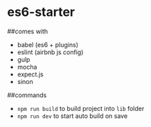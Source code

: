 # es6-starter

##comes with
- babel (es6 + plugins)
- eslint (airbnb js config)
- gulp
- mocha
- expect.js
- sinon

##commands
- `npm run build` to build project into `lib` folder
- `npm run dev` to start auto build on save
